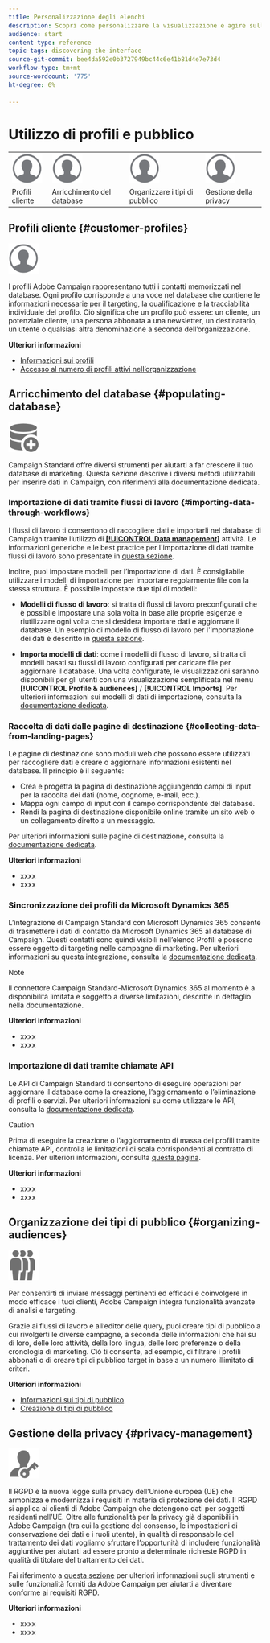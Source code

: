 ```yaml
---
title: Personalizzazione degli elenchi
description: Scopri come personalizzare la visualizzazione e agire sulle schermate elenco in Adobe Campaign Standard:ordinare, filtrare, eliminare o duplicare gli elementi. Nelle schermate dell’elenco vengono visualizzati gli elementi di una o più risorse specificate.
audience: start
content-type: reference
topic-tags: discovering-the-interface
source-git-commit: bee4da592e0b3727949bc44c6e41b81d4e7e73d4
workflow-type: tm+mt
source-wordcount: '775'
ht-degree: 6%

---
```



# Utilizzo di profili e pubblico

<table>
<tr>
    <td valign="top">
        <a href="../../start/using/work-with-audiences.md"><img width="60px" alt="condizioni" src="assets/icon_profile.svg"/></a>
    </td>
    <td valign="top">
        <a href="../../api/using/creating-a-service.md"><img width="60px" alt="condizioni" src="assets/icon_profile.svg"/></a>
    </td>
    <td valign="top">
        <a href="../../api/using/interacting-with-custom-resources.md"><img width="60px" alt="condizioni" src="assets/icon_profile.svg"/></a>
    </td>
    <td valign="top">
        <a href="../../api/using/interacting-with-marketing-history.md"><img width="60px" alt="condizioni" src="assets/icon_profile.svg"/></a>
    </td>
</tr>
<tr>
<td>Profili cliente</td>
<td>Arricchimento del database</td>
<td>Organizzare i tipi di pubblico</td>
<td>Gestione della privacy</td>
</tr>
</table>

## Profili cliente {#customer-profiles}

<img width="60px" alt="condizioni" src="assets/icon_profile.svg"/>

I profili Adobe Campaign rappresentano tutti i contatti memorizzati nel database. Ogni profilo corrisponde a una voce nel database che contiene le informazioni necessarie per il targeting, la qualificazione e la tracciabilità individuale del profilo. Ciò significa che un profilo può essere: un cliente, un potenziale cliente, una persona abbonata a una newsletter, un destinatario, un utente o qualsiasi altra denominazione a seconda dell’organizzazione.

**Ulteriori informazioni**

* [Informazioni sui profili](../../audiences/using/about-profiles.md)
* [Accesso al numero di profili attivi nell’organizzazione](../../audiences/using/active-profiles.md)

## Arricchimento del database {#populating-database}

<img width="60px" alt="condizioni" src="assets/icon_populate.svg"/>

Campaign Standard offre diversi strumenti per aiutarti a far crescere il tuo database di marketing. Questa sezione descrive i diversi metodi utilizzabili per inserire dati in Campaign, con riferimenti alla documentazione dedicata.

### Importazione di dati tramite flussi di lavoro {#importing-data-through-workflows}

I flussi di lavoro ti consentono di raccogliere dati e importarli nel database di Campaign tramite l’utilizzo di [**[!UICONTROL Data management]**](../../automating/using/about-data-management-activities.md) attività. Le informazioni generiche e le best practice per l&#39;importazione di dati tramite flussi di lavoro sono presentate in [questa sezione](../../automating/using/about-data-import-and-export.md).

Inoltre, puoi impostare modelli per l’importazione di dati. È consigliabile utilizzare i modelli di importazione per importare regolarmente file con la stessa struttura. È possibile impostare due tipi di modelli:

* **Modelli di flusso di lavoro**: si tratta di flussi di lavoro preconfigurati che è possibile impostare una sola volta in base alle proprie esigenze e riutilizzare ogni volta che si desidera importare dati e aggiornare il database. Un esempio di modello di flusso di lavoro per l&#39;importazione dei dati è descritto in [questa sezione](../../automating/using/creating-import-workflow-templates.md).

* **Importa modelli di dati**: come i modelli di flusso di lavoro, si tratta di modelli basati su flussi di lavoro configurati per caricare file per aggiornare il database. Una volta configurate, le visualizzazioni saranno disponibili per gli utenti con una visualizzazione semplificata nel menu **[!UICONTROL Profile & audiences]** / **[!UICONTROL Imports]**. Per ulteriori informazioni sui modelli di dati di importazione, consulta la [documentazione dedicata](../../automating/using/importing-data-with-import-templates.md).

### Raccolta di dati dalle pagine di destinazione {#collecting-data-from-landing-pages}

Le pagine di destinazione sono moduli web che possono essere utilizzati per raccogliere dati e creare o aggiornare informazioni esistenti nel database. Il principio è il seguente:

* Crea e progetta la pagina di destinazione aggiungendo campi di input per la raccolta dei dati (nome, cognome, e-mail, ecc.).
* Mappa ogni campo di input con il campo corrispondente del database.
* Rendi la pagina di destinazione disponibile online tramite un sito web o un collegamento diretto a un messaggio.

Per ulteriori informazioni sulle pagine di destinazione, consulta la [documentazione dedicata](../../channels/using/getting-started-with-landing-pages.md).

**Ulteriori informazioni**

* xxxx
* xxxx

### Sincronizzazione dei profili da Microsoft Dynamics 365

L’integrazione di Campaign Standard con Microsoft Dynamics 365 consente di trasmettere i dati di contatto da Microsoft Dynamics 365 al database di Campaign.
Questi contatti sono quindi visibili nell’elenco Profili e possono essere oggetto di targeting nelle campagne di marketing. Per ulteriori informazioni su questa integrazione, consulta la [documentazione dedicata](../../integrating/using/d365-acs-get-started.md).

>[!NOTE]
>
>Il connettore Campaign Standard-Microsoft Dynamics 365 al momento è a disponibilità limitata e soggetto a diverse limitazioni, descritte in dettaglio nella documentazione.

**Ulteriori informazioni**

* xxxx
* xxxx

### Importazione di dati tramite chiamate API

Le API di Campaign Standard ti consentono di eseguire operazioni per aggiornare il database come la creazione, l’aggiornamento o l’eliminazione di profili o servizi. Per ulteriori informazioni su come utilizzare le API, consulta la [documentazione dedicata](../../api/using/get-started-apis.md).

>[!CAUTION]
>
>Prima di eseguire la creazione o l’aggiornamento di massa dei profili tramite chiamate API, controlla le limitazioni di scala corrispondenti al contratto di licenza. Per ulteriori informazioni, consulta [questa pagina](https://helpx.adobe.com/it/legal/product-descriptions/campaign-standard.html#ITInfrastructureResourcesbyActiveProfilesTiers).

**Ulteriori informazioni**

* xxxx
* xxxx

## Organizzazione dei tipi di pubblico {#organizing-audiences}

<img width="60px" alt="condizioni" src="assets/icon_audience.svg"/>

Per consentirti di inviare messaggi pertinenti ed efficaci e coinvolgere in modo efficace i tuoi clienti, Adobe Campaign integra funzionalità avanzate di analisi e targeting.

Grazie ai flussi di lavoro e all’editor delle query, puoi creare tipi di pubblico a cui rivolgerti le diverse campagne, a seconda delle informazioni che hai su di loro, delle loro attività, della loro lingua, delle loro preferenze o della cronologia di marketing. Ciò ti consente, ad esempio, di filtrare i profili abbonati o di creare tipi di pubblico target in base a un numero illimitato di criteri.

**Ulteriori informazioni**

* [Informazioni sui tipi di pubblico](../../audiences/using/about-audiences.md)
* [Creazione di tipi di pubblico](../../audiences/using/creating-audiences.md)

## Gestione della privacy {#privacy-management}

<img width="60px" alt="condizioni" src="assets/icon_privacy.svg"/>

Il RGPD è la nuova legge sulla privacy dell’Unione europea (UE) che armonizza e modernizza i requisiti in materia di protezione dei dati. Il RGPD si applica ai clienti di Adobe Campaign che detengono dati per soggetti residenti nell’UE. Oltre alle funzionalità per la privacy già disponibili in Adobe Campaign (tra cui la gestione del consenso, le impostazioni di conservazione dei dati e i ruoli utente), in qualità di responsabile del trattamento dei dati vogliamo sfruttare l’opportunità di includere funzionalità aggiuntive per aiutarti ad essere pronto a determinate richieste RGPD in qualità di titolare del trattamento dei dati.

Fai riferimento a [questa sezione](../../start/using/privacy.md) per ulteriori informazioni sugli strumenti e sulle funzionalità forniti da Adobe Campaign per aiutarti a diventare conforme ai requisiti RGPD.

**Ulteriori informazioni**

* xxxx
* xxxx